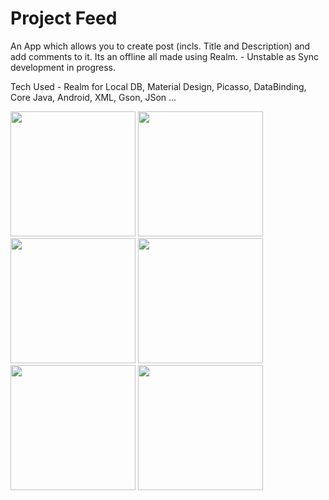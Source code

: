 # Project Feed

An App which allows you to create post (incls. Title and Description) and add comments to it. Its an offline all made using Realm. - Unstable as Sync development in progress.

Tech Used - Realm for Local DB, Material Design, Picasso, DataBinding, Core Java, Android, XML, Gson, JSon ...


<p float="left">
  <img src= "https://user-images.githubusercontent.com/6555354/46258316-1219c100-c4e6-11e8-8062-8fcfe2d8e452.jpg" width="200">
  <img src= "https://user-images.githubusercontent.com/6555354/46258317-1219c100-c4e6-11e8-967a-21189655c0ed.jpg" width="200">
  <img src= "https://user-images.githubusercontent.com/6555354/46258322-134aee00-c4e6-11e8-958f-662bd1a40326.jpg" width="200">
  <img src= "https://user-images.githubusercontent.com/6555354/46258318-12b25780-c4e6-11e8-9122-72c1f700aed8.jpg" width="200">
  <img src= "https://user-images.githubusercontent.com/6555354/46258320-12b25780-c4e6-11e8-9d90-334a775457bd.jpg" width="200">
  <img src= "https://user-images.githubusercontent.com/6555354/46258321-12b25780-c4e6-11e8-89e1-ecd20e44867f.jpg" width="200">
</p>

